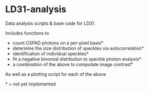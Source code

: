 LD31-analysis
=============

Data analysis scripts &amp; base code for LD31.

Includes functions to
- count CSPAD photons on a per-pixel basis*
- determine the size distribution of speckles via autocorrelation*
- identification of individual speckles*
- fit a negative binomial distrbution to speckle photon analysis*
- a combination of the above to computate image contrast*

As well as a plotting script for each of the above

\* = not yet implemented
